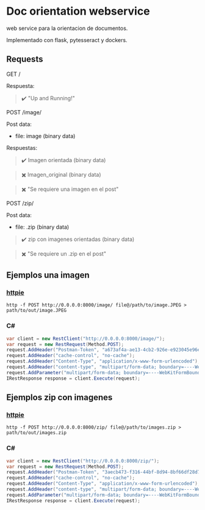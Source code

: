 # Doc orientation webservice

web service para la orientacion de documentos.

Implementado con flask, pytesseract y dockers.

## Requests

GET /

Respuesta:
> :heavy_check_mark: "Up and Running!"

POST /image/ 

Post data: 
* file: image (binary data)

Respuestas:

> :heavy_check_mark: Imagen orientada (binary data)

> :heavy_multiplication_x: Imagen_original (binary data)

> :heavy_multiplication_x: "Se requiere una imagen en el post"

POST /zip/

Post data:
* file: .zip (binary data)

> :heavy_check_mark: zip con imagenes orientadas (binary data)

> :heavy_multiplication_x: "Se requiere un .zip en el post"


## Ejemplos una imagen

### [httpie](https://httpie.org/)

```
http -f POST http://0.0.0.0:8000/image/ file@/path/to/image.JPEG > path/to/out/image.JPEG
```

### C#
```csharp
var client = new RestClient("http://0.0.0.0:8000/image/");
var request = new RestRequest(Method.POST);
request.AddHeader("Postman-Token", "a673af4a-ae13-4cb2-926e-e923045e96ee");
request.AddHeader("cache-control", "no-cache");
request.AddHeader("Content-Type", "application/x-www-form-urlencoded");
request.AddHeader("content-type", "multipart/form-data; boundary=----WebKitFormBoundary7MA4YWxkTrZu0gW");
request.AddParameter("multipart/form-data; boundary=----WebKitFormBoundary7MA4YWxkTrZu0gW", "------WebKitFormBoundary7MA4YWxkTrZu0gW\r\nContent-Disposition: form-data; name=\"file\"; filename=\"/path/to/image.JPEG\"\r\nContent-Type: image/jpeg\r\n\r\n\r\n------WebKitFormBoundary7MA4YWxkTrZu0gW--", ParameterType.RequestBody);
IRestResponse response = client.Execute(request);
```

## Ejemplos zip con imagenes

### [httpie](https://httpie.org/)

```
http -f POST http://0.0.0.0:8000/zip/ file@/path/to/images.zip > path/to/out/images.zip
```

### C#
```csharp
var client = new RestClient("http://0.0.0.0:8000/zip/");
var request = new RestRequest(Method.POST);
request.AddHeader("Postman-Token", "3aecb473-f316-44bf-8d94-8bf66df28d73");
request.AddHeader("cache-control", "no-cache");
request.AddHeader("Content-Type", "application/x-www-form-urlencoded");
request.AddHeader("content-type", "multipart/form-data; boundary=----WebKitFormBoundary7MA4YWxkTrZu0gW");
request.AddParameter("multipart/form-data; boundary=----WebKitFormBoundary7MA4YWxkTrZu0gW", "------WebKitFormBoundary7MA4YWxkTrZu0gW\r\nContent-Disposition: form-data; name=\"file\"; filename=\"/path/to/images.zip\"\r\nContent-Type: application/zip\r\n\r\n\r\n------WebKitFormBoundary7MA4YWxkTrZu0gW--", ParameterType.RequestBody);
IRestResponse response = client.Execute(request);
```
